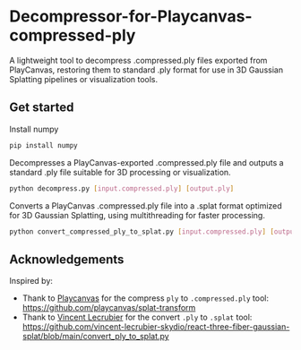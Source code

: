 # Decompressor-for-Playcanvas-compressed-ply
A lightweight tool to decompress .compressed.ply files exported from PlayCanvas, restoring them to standard .ply format for use in 3D Gaussian Splatting pipelines or visualization tools.

## Get started

Install numpy

```bash
pip install numpy
```

Decompresses a PlayCanvas-exported .compressed.ply file and outputs a standard .ply file suitable for 3D processing or visualization.
```bash
python decompress.py [input.compressed.ply] [output.ply]
```

Converts a PlayCanvas .compressed.ply file into a .splat format optimized for 3D Gaussian Splatting, using multithreading for faster processing.
```bash
python convert_compressed_ply_to_splat.py [input.compressed.ply] [output.splat] [num_threads]
```

## Acknowledgements

Inspired by:
- Thank to [Playcanvas](https://github.com/playcanvas) for the compress `ply` to `.compressed.ply` tool: https://github.com/playcanvas/splat-transform
- Thank to [Vincent Lecrubier](https://github.com/vincent-lecrubier-skydio) for the convert `.ply` to `.splat` tool: https://github.com/vincent-lecrubier-skydio/react-three-fiber-gaussian-splat/blob/main/convert_ply_to_splat.py

